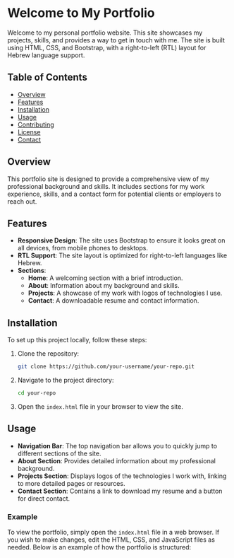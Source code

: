 # Welcome to My Portfolio

Welcome to my personal portfolio website. This site showcases my projects, skills, and provides a way to get in touch with me. The site is built using HTML, CSS, and Bootstrap, with a right-to-left (RTL) layout for Hebrew language support.

## Table of Contents

- [Overview](#overview)
- [Features](#features)
- [Installation](#installation)
- [Usage](#usage)
- [Contributing](#contributing)
- [License](#license)
- [Contact](#contact)

## Overview

This portfolio site is designed to provide a comprehensive view of my professional background and skills. It includes sections for my work experience, skills, and a contact form for potential clients or employers to reach out.

## Features

- **Responsive Design**: The site uses Bootstrap to ensure it looks great on all devices, from mobile phones to desktops.
- **RTL Support**: The site layout is optimized for right-to-left languages like Hebrew.
- **Sections**:
  - **Home**: A welcoming section with a brief introduction.
  - **About**: Information about my background and skills.
  - **Projects**: A showcase of my work with logos of technologies I use.
  - **Contact**: A downloadable resume and contact information.

## Installation

To set up this project locally, follow these steps:

1. Clone the repository:
    ```bash
    git clone https://github.com/your-username/your-repo.git
    ```

2. Navigate to the project directory:
    ```bash
    cd your-repo
    ```

3. Open the `index.html` file in your browser to view the site.

## Usage

- **Navigation Bar**: The top navigation bar allows you to quickly jump to different sections of the site.
- **About Section**: Provides detailed information about my professional background.
- **Projects Section**: Displays logos of the technologies I work with, linking to more detailed pages or resources.
- **Contact Section**: Contains a link to download my resume and a button for direct contact.

### Example

To view the portfolio, simply open the `index.html` file in a web browser. If you wish to make changes, edit the HTML, CSS, and JavaScript files as needed. Below is an example of how the portfolio is structured:
